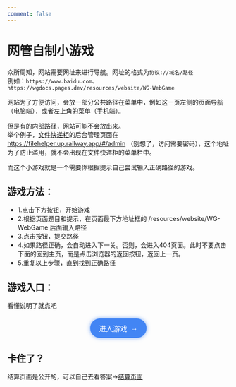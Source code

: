 ```yaml
---
comment: false
---
```


# 网管自制小游戏

众所周知，网站需要网址来进行导航。网址的格式为`协议://域名/路径`<br>
例如：`https://www.baidu.com`、`https://wgdocs.pages.dev/resources/website/WG-WebGame`

网站为了方便访问，会放一部分公共路径在菜单中，例如这一页左侧的页面导航（电脑端），或者左上角的菜单（手机端）。

但是有的内部路径，网站可能不会放出来。<br>举个例子，[文件快递柜](/pro/filehelper)的后台管理页面在 https://filehelper.up.railway.app/#/admin （别想了，访问需要密码），这个地址为了防止滥用，就不会出现在文件快递柜的菜单栏中。<br>

而这个小游戏就是一个需要你根据提示自己尝试输入正确路径的游戏。

## 游戏方法：
- 1.点击下方按钮，开始游戏
- 2.根据页面题目和提示，在页面最下方地址框的 /resources/website/WG-WebGame 后面输入路径
- 3.点击按钮，提交路径
- 4.如果路径正确，会自动进入下一关。否则，会进入404页面。此时不要点击下面的回到主页，而是点击浏览器的返回按钮，返回上一页。
- 5.重复以上步骤，直到找到正确路径

## 游戏入口：
看懂说明了就点吧

<script setup>
import { useRouter } from 'vitepress';
const router = useRouter();

const goToGamePage = () => {
  router.go('/resources/website/WG-WebGame/1')
}
</script>

<div style="text-align: center; margin: 20px 0;">
  <button 
    style="background-color: rgba(66, 133, 244, 1); color: white; border: none; border-radius: 999px; padding: 10px 20px; font-size: 16px; cursor: pointer; display: inline-flex; align-items: center; justify-content: center; transition: all 0.3s ease; box-shadow: 0 0 10px rgba(66, 133, 244, 0.7);"
    onmouseover="this.style.transform='scale(1.05)'; this.style.boxShadow='0 0 15px rgba(66, 133, 244, 0.9)'; this.style.backgroundColor='rgba(66, 133, 244, 1)'; this.querySelector('span').style.transform='translateX(3px)';"
    onmouseout="this.style.transform='scale(1)'; this.style.boxShadow='0 0 10px rgba(66, 133, 244, 0.7)'; this.style.backgroundColor='rgba(66, 133, 244, 0.9)'; this.querySelector('span').style.transform='translateX(0)';"
    @click="goToGamePage"
  >
    进入游戏
    <span style="margin-left: 8px; transition: transform 0.3s ease;">→</span>
  </button>
</div>

## 卡住了？

结算页面是公开的，可以自己去看答案→[结算页面](./final)